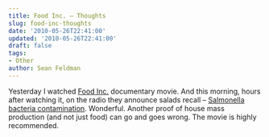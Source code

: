 ```yaml
---
title: Food Inc. – Thoughts
slug: food-inc-thoughts
date: '2010-05-26T22:41:00'
updated: '2010-05-26T22:41:00'
draft: false
tags:
- Other
author: Sean Feldman
---
```



Yesterday I watched [Food Inc.](http://www.foodincmovie.com/) documentary movie. And this morning, hours after watching it, on the radio they announce salads recall – [Salmonella bacteria contamination](http://www.inspection.gc.ca/english/corpaffr/recarapp/2010/20100525e.shtml). Wonderful. Another proof of house mass production (and not just food) can go and goes wrong. The movie is highly recommended.



